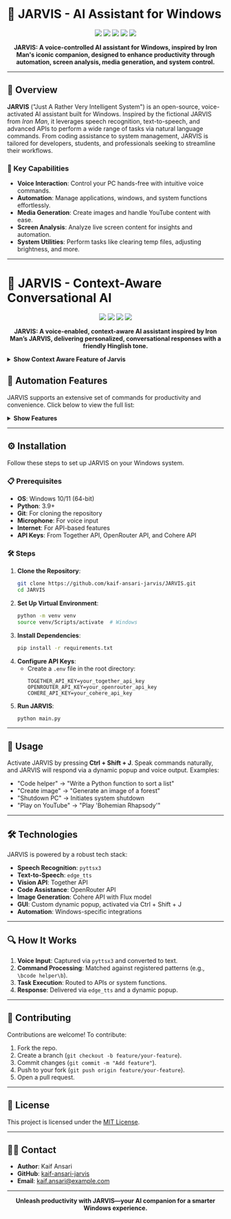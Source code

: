 # 🤖 JARVIS - AI Assistant for Windows

<p align="center">
  <img src="https://img.shields.io/badge/Status-Active-brightgreen?style=flat-square"/>
  <img src="https://img.shields.io/badge/Python-3.9+-blue?style=flat-square"/>
  <img src="https://img.shields.io/badge/License-MIT-yellow?style=flat-square"/>
  <img src="https://img.shields.io/badge/Voice%20Controlled-Yes-blueviolet?style=flat-square"/>
  <img src="https://img.shields.io/badge/Version-1.0.0-orange?style=flat-square"/>
</p>

<p align="center">
  <b>JARVIS: A voice-controlled AI assistant for Windows, inspired by Iron Man's iconic companion, designed to enhance productivity through automation, screen analysis, media generation, and system control.</b>
</p>

---

## 🧠 Overview

**JARVIS** ("Just A Rather Very Intelligent System") is an open-source, voice-activated AI assistant built for Windows. Inspired by the fictional JARVIS from *Iron Man*, it leverages speech recognition, text-to-speech, and advanced APIs to perform a wide range of tasks via natural language commands. From coding assistance to system management, JARVIS is tailored for developers, students, and professionals seeking to streamline their workflows.

### 🌟 Key Capabilities
- **Voice Interaction**: Control your PC hands-free with intuitive voice commands.
- **Automation**: Manage applications, windows, and system functions effortlessly.
- **Media Generation**: Create images and handle YouTube content with ease.
- **Screen Analysis**: Analyze live screen content for insights and automation.
- **System Utilities**: Perform tasks like clearing temp files, adjusting brightness, and more.

---

# 🤖 JARVIS - Context-Aware Conversational AI

<p align="center">
  <img src="https://img.shields.io/badge/Status-In%20Development-yellow?style=flat-square"/>
  <img src="https://img.shields.io/badge/Python-3.9+-blue?style=flat-square"/>
  <img src="https://img.shields.io/badge/Voice%20Enabled-Yes-blueviolet?style=flat-square"/>
  <img src="https://img.shields.io/badge/Version-1.0.0-orange?style=flat-square"/>
</p>

<p align="center">
  <b>JARVIS: A voice-enabled, context-aware AI assistant inspired by Iron Man’s JARVIS, delivering personalized, conversational responses with a friendly Hinglish tone.</b>
</p>
<details>
<summary><b>Show Context Aware Feature of Jarvis</b></summary>


---

## 🧠 Overview

**JARVIS** ("Just A Rather Very Intelligent System") is an AI assistant designed for natural, context-aware conversations. Built with a desi, tech-savvy vibe, JARVIS leverages advanced memory and NLP to store and recall user preferences, goals, and facts, responding with a mix of English and Hinglish for a relatable, engaging experience. The `conversation.py` module powers JARVIS’s core conversational capabilities.

---

## 🌟 Conversational Features

JARVIS offers a robust set of conversational features, enabling personalized and context-aware interactions:

| **Feature**                       | **Description**                                                                 |
|-----------------------------------|--------------------------------------------------------------------------------|
| **Personalized Responses**        | Tailors replies using user profile data (e.g., name, preferences).             |
| **Context Awareness**             | Incorporates time, location, and past interactions for relevant responses.     |
| **Memory System**                 | Stores and retrieves user facts, preferences, goals, and mood history.         |
| **Vector Embeddings**             | Uses Cohere embeddings for similarity-based context retrieval.                 |
| **Hinglish Tone**                 | Combines English and Hindi for a friendly, desi conversational style.          |
| **Predefined Responses**          | Provides quick replies for common queries (e.g., “What’s the time?”).          |
| **Proactive Suggestions**         | Offers reminders or actions based on user goals (e.g., task suggestions).      |
| **Emotional Intelligence**        | Adjusts tone based on detected user mood for empathetic interactions.          |
| **Error Handling**                | Gracefully manages API errors and speech output failures.                      |

---

## 🛠️ Technical Details

### Core Components
- **AdvancedVectorMemory**:
  - Stores user data (facts, preferences, goals, mood) in JSON files (`vectors.json`, `messages.json`, `user_profile.json`, `embedding_cache.json`).
  - Uses Cohere’s `embed-english-v3.0` for vector embeddings and similarity-based context retrieval.
  - Categorizes messages (e.g., preference, fact, goal) using Cohere’s `command-r-plus`.
  - Prunes outdated or low-confidence data (30-day limit or confidence > 0.7).
  - Generates proactive suggestions based on recent or high-confidence user data.
- **JarvisAI**:
  - Manages user interactions via text or voice input.
  - Processes queries with Cohere’s `command-r-plus` for general responses.
  - Handles predefined responses for common queries (e.g., time, date).
  - Supports memory commands (e.g., “remember”, “forget”) for user data management.
  - Limits chat history to 21 messages for efficient memory usage.

### Dependencies
- **Python Libraries**: `cohere`, `requests`, `numpy`, `asyncio`, `json`, `dotenv`, `hashlib`, `logging`, `collections.Counter`.
- **External APIs**:
  - Cohere: `embed-english-v3.0` (embeddings), `command-r-plus` (text generation).
- **Custom Modules**: `voice.tts` for text-to-speech output.

### Technical Highlights
- **Embedding-Based Memory**: Combines Cohere embeddings, tag overlap, and relevance scores for precise context retrieval.
- **Dynamic Context**: Integrates time, location, and user profile for tailored responses.
- **Efficient Storage**: Caches embeddings and prunes old data to optimize performance.
- **Robust Logging**: Tracks errors for debugging and reliability.

---

## 🔍 How It Works

1. **Input Processing**: Accepts text or voice input (voice requires additional setup).
2. **Context Retrieval**: Fetches relevant user data using vector embeddings and tags.
3. **Query Handling**: Matches queries to predefined responses or processes them via Cohere’s NLP.
4. **Response Generation**: Delivers personalized replies via text and voice in a Hinglish tone.
5. **Memory Management**: Stores significant user data (e.g., preferences, goals) and prunes outdated entries.

---

## 📝 Notes
- JARVIS is in development, with some features (e.g., automation commands, GUI integration) not yet implemented in `conversation.py`.
- The system focuses on conversational logic, with voice output partially implemented via `voice.tts`.

---

<p align="center">
  <b>JARVIS—your desi AI companion for smarter, context-aware conversations.</b>
</p>

---

</details>

## 🚀 Automation Features

JARVIS supports an extensive set of commands for productivity and convenience. Click below to view the full list:

<details>
<summary><b>Show Features</b></summary>

| **Command**                       | **Description**                                          |
|-----------------------------------|----------------------------------------------------------|
| "Code helper"                    | Provides coding assistance via OpenRouter API            |
| "Create image"                   | Generates images using Cohere API with Flux model        |
| "Screenshot"                     | Captures the current screen                              |
| "Open/Start/Launch/Run [app]"    | Opens specified applications (e.g., "Open Chrome")       |
| "Close/Terminate/Exit [app]"     | Closes specified applications (e.g., "Close Chrome")     |
| "Delete Chrome history"          | Clears Chrome browsing history                           |
| "File opener"                    | Opens specified files                                    |
| "Minimize all open windows"      | Minimizes all active windows                             |
| "Maximize active window"         | Maximizes the current window                             |
| "Minimize active window"         | Minimizes the current window                             |
| "Close activate window"          | Closes the current window                                |
| "Switch window"                  | Switches between open windows                            |
| "Shutdown PC"                    | Shuts down the computer                                  |
| "Restart PC"                     | Restarts the computer                                    |
| "Lock PC"                        | Locks the computer                                       |
| "Log off"                        | Logs off the current user                                |
| "Clear temporary files"          | Deletes temporary files                                  |
| "Enable dark mode"               | Enables system dark mode                                 |
| "Disable dark mode"              | Disables system dark mode                                |
| "Empty recycle bin"              | Empties the recycle bin                                  |
| "IP address"                     | Retrieves and speaks your IP address                     |
| "Control brightness"             | Adjusts screen brightness                                |
| "Control volume"                 | Adjusts system volume                                    |
| "Share file"                     | Shares specified files                                   |
| "Screen analysis"                | Analyzes screen content using Together API               |
| "Play on YouTube"                | Plays YouTube videos                                     |
| "Download YouTube video"         | Downloads YouTube videos                                 |

</details>

---

## ⚙️ Installation

Follow these steps to set up JARVIS on your Windows system.

### 📋 Prerequisites
- **OS**: Windows 10/11 (64-bit)
- **Python**: 3.9+
- **Git**: For cloning the repository
- **Microphone**: For voice input
- **Internet**: For API-based features
- **API Keys**: From Together API, OpenRouter API, and Cohere API

### 🛠️ Steps
1. **Clone the Repository**:
   ```bash
   git clone https://github.com/kaif-ansari-jarvis/JARVIS.git
   cd JARVIS
   ```
2. **Set Up Virtual Environment**:
   ```bash
   python -m venv venv
   source venv/Scripts/activate  # Windows
   ```
3. **Install Dependencies**:
   ```bash
   pip install -r requirements.txt
   ```
4. **Configure API Keys**:
   - Create a `.env` file in the root directory:
     ```env
     TOGETHER_API_KEY=your_together_api_key
     OPENROUTER_API_KEY=your_openrouter_api_key
     COHERE_API_KEY=your_cohere_api_key
     ```
5. **Run JARVIS**:
   ```bash
   python main.py
   ```

---

## 🧪 Usage

Activate JARVIS by pressing **Ctrl + Shift + J**. Speak commands naturally, and JARVIS will respond via a dynamic popup and voice output. Examples:

- "Code helper" → "Write a Python function to sort a list"
- "Create image" → "Generate an image of a forest"
- "Shutdown PC" → Initiates system shutdown
- "Play on YouTube" → "Play 'Bohemian Rhapsody'"

---

## 🛠️ Technologies

JARVIS is powered by a robust tech stack:
- **Speech Recognition**: `pyttsx3`
- **Text-to-Speech**: `edge_tts`
- **Vision API**: Together API
- **Code Assistance**: OpenRouter API
- **Image Generation**: Cohere API with Flux model
- **GUI**: Custom dynamic popup, activated via Ctrl + Shift + J
- **Automation**: Windows-specific integrations

---

## 🔍 How It Works

1. **Voice Input**: Captured via `pyttsx3` and converted to text.
2. **Command Processing**: Matched against registered patterns (e.g., `\bcode helper\b`).
3. **Task Execution**: Routed to APIs or system functions.
4. **Response**: Delivered via `edge_tts` and a dynamic popup.

---

## 🤝 Contributing

Contributions are welcome! To contribute:
1. Fork the repo.
2. Create a branch (`git checkout -b feature/your-feature`).
3. Commit changes (`git commit -m "Add feature"`).
4. Push to your fork (`git push origin feature/your-feature`).
5. Open a pull request.

---

## 📄 License

This project is licensed under the [MIT License](LICENSE).

---

## 🙋‍♂️ Contact

- **Author**: Kaif Ansari
- **GitHub**: [kaif-ansari-jarvis](https://github.com/kaif-ansari-jarvis)
- **Email**: kaif.ansari@example.com

---

<p align="center">
  <b>Unleash productivity with JARVIS—your AI companion for a smarter Windows experience.</b>
</p>
